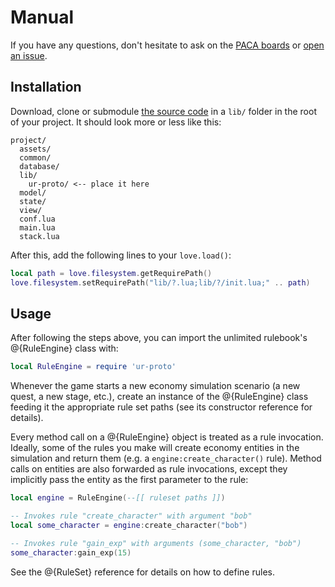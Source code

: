 
# Manual

If you have any questions, don't hesitate to ask on the
[PACA boards](https://paca.ime.usp.br) or [open an
issue](https://gitlab.com/unlimited-rulebook/ur-proto/issues).

## Installation

Download, clone or submodule [the source
code](https://gitlab.com/unlimited-rulebook/ur-proto) in a `lib/` folder in the
root of your project. It should look more or less like this:

```
project/
  assets/
  common/
  database/
  lib/
    ur-proto/ <-- place it here
  model/
  state/
  view/
  conf.lua
  main.lua
  stack.lua
``` 

After this, add the following lines to your `love.load()`:

```lua
local path = love.filesystem.getRequirePath()
love.filesystem.setRequirePath("lib/?.lua;lib/?/init.lua;" .. path)
```

## Usage

After following the steps above, you can import the unlimited rulebook's
@{RuleEngine} class with:

```lua
local RuleEngine = require 'ur-proto'
```

Whenever the game starts a new economy simulation scenario (a new quest, a new
stage, etc.), create an instance of the @{RuleEngine} class feeding it the
appropriate rule set paths (see its constructor reference for details).

Every method call on a @{RuleEngine} object is treated as a rule invocation.
Ideally, some of the rules you make will create economy entities in the
simulation and return them (e.g. a `engine:create_character()` rule). Method
calls on entities are also forwarded as rule invocations, except they implicitly
pass the entity as the first parameter to the rule:

```lua
local engine = RuleEngine(--[[ ruleset paths ]])

-- Invokes rule "create_character" with argument "bob"
local some_character = engine:create_character("bob")

-- Invokes rule "gain_exp" with arguments (some_character, "bob")
some_character:gain_exp(15)
```

See the @{RuleSet} reference for details on how to define rules.

